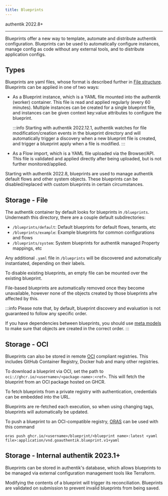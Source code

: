 ```yaml
---
title: Blueprints
---
```


<span class="badge badge--version">authentik 2022.8+</span>

---

Blueprints offer a new way to template, automate and distribute authentik configuration. Blueprints can be used to automatically configure instances, manage config as code without any external tools, and to distribute application configs.

## Types

Blueprints are yaml files, whose format is described further in [File structure](./v1/structure). Blueprints can be applied in one of two ways:

- As a Blueprint instance, which is a YAML file mounted into the authentik (worker) container. This file is read and applied regularly (every 60 minutes). Multiple instances can be created for a single blueprint file, and instances can be given context key:value attributes to configure the blueprint.

    :::info
    Starting with authentik 2022.12.1, authentik watches for file modification/creation events in the blueprint directory and will automatically trigger a discovery when a new blueprint file is created, and trigger a blueprint apply when a file is modified.
    :::

- As a Flow import, which is a YAML file uploaded via the Browser/API. This file is validated and applied directly after being uploaded, but is not further monitored/applied.

Starting with authentik 2022.8, blueprints are used to manage authentik default flows and other system objects. These blueprints can be disabled/replaced with custom blueprints in certain circumstances.

## Storage - File

The authentik container by default looks for blueprints in `/blueprints`. Underneath this directory, there are a couple default subdirectories:

- `/blueprints/default`: Default blueprints for default flows, tenants, etc
- `/blueprints/example`: Example blueprints for common configurations and flows
- `/blueprints/system`: System blueprints for authentik managed Property mappings, etc

Any additional `.yaml` file in `/blueprints` will be discovered and automatically instantiated, depending on their labels.

To disable existing blueprints, an empty file can be mounted over the existing blueprint.

File-based blueprints are automatically removed once they become unavailable, however none of the objects created by those blueprints afre affected by this.

:::info
Please note that, by default, blueprint discovery and evaluation is not guaranteed to follow any specific order.

If you have dependencies between blueprints, you should use [meta models](./v1/meta#authentik_blueprintsmetaapplyblueprint) to make sure that objects are created in the correct order.
:::

## Storage - OCI

Blueprints can also be stored in remote [OCI](https://opencontainers.org/) compliant registries. This includes GitHub Container Registry, Docker hub and many other registries.

To download a blueprint via OCI, set the path to `oci://ghcr.io/<username>/<package-name>:<ref>`. This will fetch the blueprint from an OCI package hosted on GHCR.

To fetch blueprints from a private registry with authentication, credentials can be embedded into the URL.

Blueprints are re-fetched each execution, so when using changing tags, blueprints will automatically be updated.

To push a blueprint to an OCI-compatible registry, [ORAS](https://oras.land/) can be used with this command

```
oras push ghcr.io/<username>/blueprint/<blueprint name>:latest <yaml file>:application/vnd.goauthentik.blueprint.v1+yaml
```

## Storage - Internal <span class="badge badge--version">authentik 2023.1+</span>

Blueprints can be stored in authentik's database, which allows blueprints to be managed via external configuration management tools like Terraform.

Modifying the contents of a blueprint will trigger its reconciliation. Blueprints are validated on submission to prevent invalid blueprints from being saved.
